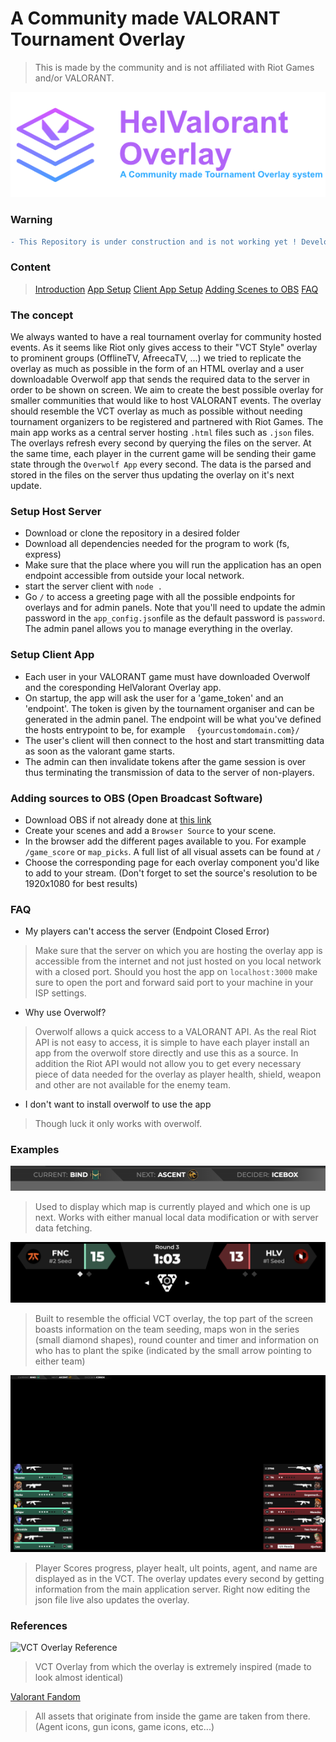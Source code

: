 # A Community made VALORANT Tournament Overlay
> This is made by the community and is not affiliated with Riot Games and/or VALORANT.


![Map Picks Top Left Bar](./readme_assets/AppFullIcon.png)
### Warning
```diff
- This Repository is under construction and is not working yet ! Developpment is underway but slowed drastically by my current service at the swiss army. Only visualy assets are working right now but they are STATIC, meaning there is currently no way to get them to update live from a game
```

### Content
> [Introduction](#the-concept)
> [App Setup](#setup-host-server)
> [Client App Setup](#setup-client-app)
> [Adding Scenes to OBS](#adding-sources-to-obs-open-broadcast-software)
> [FAQ](#faq)

### The concept
We always wanted to have a real tournament overlay for community hosted events. As it seems like Riot only gives access to their "VCT Style" overlay to prominent groups (OfflineTV, AfreecaTV, ...) we tried to replicate the overlay as much as possible in the form of an HTML overlay and a user downloadable Overwolf app that sends the required data to the server in order to be shown on screen.
We aim to create the best possible overlay for smaller communities that would like to host VALORANT events. The overlay should resemble the VCT overlay as much as possible without needing tournament organizers to be registered and partnered with Riot Games.
The main app works as a central server hosting ```.html``` files such as ```.json``` files. The overlays refresh every second by querying the files on the server. At the same time, each player in the current game will be sending their game state through the ```Overwolf App``` every second. The data is the parsed and stored in the files on the server thus updating the overlay on it's next update.

### Setup Host Server
- Download or clone the repository in a desired folder
- Download all dependencies needed for the program to work (fs, express)
- Make sure that the place where you will run the application has an open endpoint accessible from outside your local network.
- start the server client with ```node .```
- Go ```/``` to access a greeting page with all the possible endpoints for overlays and for admin panels. Note that you'll need to update the admin password in the ```app_config.json```file as the default password is ```password```. The admin panel allows you to manage everything in the overlay.

### Setup Client App
- Each user in your VALORANT game must have downloaded Overwolf and the coresponding HelValorant Overlay app.
- On startup, the app will ask the user for a 'game_token' and an 'endpoint'. The token is given by the tournament organiser and can be generated in the admin panel. The endpoint will be what you've defined the hosts entrypoint to be, for example ```  {yourcustomdomain.com}/```
- The user's client will then connect to the host and start transmitting data as soon as the valorant game starts.
- The admin can then invalidate tokens after the game session is over thus terminating the transmission of data to the server of non-players.

### Adding sources to OBS (Open Broadcast Software)
- Download OBS if not already done at [this link](https://obsproject.com/)
- Create your scenes and add a ```Browser Source``` to your scene.
- In the browser add the different pages available to you. For example ```/game_score``` or ```map_picks```. A full list of all visual assets can be found at ```/```
- Choose the corresponding page for each overlay component you'd like to add to your stream. (Don't forget to set the source's resolution to be 1920x1080 for best results)

### FAQ
- My players can't access the server (Endpoint Closed Error)
> Make sure that the server on which you are hosting the overlay app is accessible from the internet and not just hosted on you local network with a closed port. Should you host the app on ```localhost:3000``` make sure to open the port and forward said port to your machine in your ISP settings.
- Why use Overwolf?
> Overwolf allows a quick access to a VALORANT API. As the real Riot API is not easy to access, it is simple to have each player install an app from the overwolf store directly and use this as a source. In addition the Riot API would not allow you to get every necessary piece of data needed for the overlay as player health, shield, weapon and other are not available for the enemy team.
- I don't want to install overwolf to use the app
> Though luck it only works with overwolf.


### Examples
![Map Picks Top Left Bar](./readme_assets/map_picks_bar.png)
> Used to display which map is currently played and which one is up next. Works with either manual local data modification or with server data fetching.

![Map State Counter](./readme_assets/game_score.png)
> Built to resemble the official VCT overlay, the top part of the screen boasts information on the team seeding, maps won in the series (small diamond shapes), round counter and timer and information on who has to plant the spike (indicated by the small arrow pointing to either team)

![Player Stats](./readme_assets/finished_player_stats.png)
> Player Scores progress, player healt, ult points, agent, and name are displayed as in the VCT. The overlay updates every second by getting information from the main application server. Right now editing the json file live also updates the overlay.

### References
![VCT Overlay Reference](https://preview.redd.it/izxic4tn0cab1.jpg?width=640&crop=smart&auto=webp&s=3400e7a4badb75196a13e87b5eb47d3819577784)
> VCT Overlay from which the overlay is extremely inspired (made to look almost identical)

[Valorant Fandom](https://valorant.fandom.com/wiki/VALORANT_Wiki)
> All assets that originate from inside the game are taken from there. (Agent icons, gun icons, game icons, etc...)

